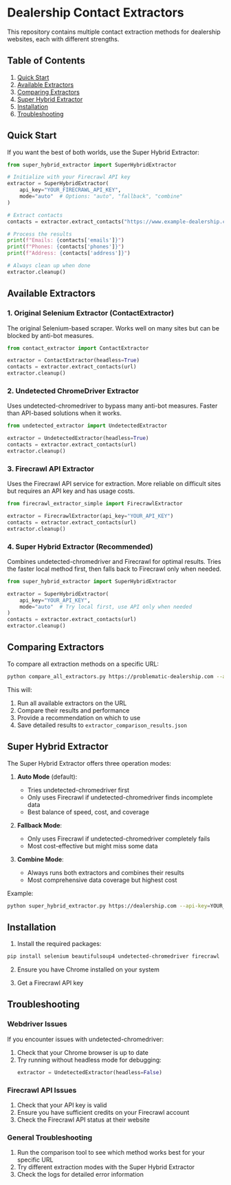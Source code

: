 # Dealership Contact Extractors

This repository contains multiple contact extraction methods for dealership websites, each with different strengths.

## Table of Contents

1. [Quick Start](#quick-start)
2. [Available Extractors](#available-extractors)
3. [Comparing Extractors](#comparing-extractors)
4. [Super Hybrid Extractor](#super-hybrid-extractor)
5. [Installation](#installation)
6. [Troubleshooting](#troubleshooting)

## Quick Start

If you want the best of both worlds, use the Super Hybrid Extractor:

```python
from super_hybrid_extractor import SuperHybridExtractor

# Initialize with your Firecrawl API key
extractor = SuperHybridExtractor(
    api_key="YOUR_FIRECRAWL_API_KEY",
    mode="auto"  # Options: "auto", "fallback", "combine"
)

# Extract contacts
contacts = extractor.extract_contacts("https://www.example-dealership.com")

# Process the results
print(f"Emails: {contacts['emails']}")
print(f"Phones: {contacts['phones']}")
print(f"Address: {contacts['address']}")

# Always clean up when done
extractor.cleanup()
```

## Available Extractors

### 1. Original Selenium Extractor (ContactExtractor)

The original Selenium-based scraper. Works well on many sites but can be blocked by anti-bot measures.

```python
from contact_extractor import ContactExtractor

extractor = ContactExtractor(headless=True)
contacts = extractor.extract_contacts(url)
extractor.cleanup()
```

### 2. Undetected ChromeDriver Extractor

Uses undetected-chromedriver to bypass many anti-bot measures. Faster than API-based solutions when it works.

```python
from undetected_extractor import UndetectedExtractor

extractor = UndetectedExtractor(headless=True)
contacts = extractor.extract_contacts(url)
extractor.cleanup()
```

### 3. Firecrawl API Extractor

Uses the Firecrawl API service for extraction. More reliable on difficult sites but requires an API key and has usage costs.

```python
from firecrawl_extractor_simple import FirecrawlExtractor

extractor = FirecrawlExtractor(api_key="YOUR_API_KEY")
contacts = extractor.extract_contacts(url)
extractor.cleanup()
```

### 4. Super Hybrid Extractor (Recommended)

Combines undetected-chromedriver and Firecrawl for optimal results. Tries the faster local method first, then falls back to Firecrawl only when needed.

```python
from super_hybrid_extractor import SuperHybridExtractor

extractor = SuperHybridExtractor(
    api_key="YOUR_API_KEY",
    mode="auto"  # Try local first, use API only when needed
)
contacts = extractor.extract_contacts(url)
extractor.cleanup()
```

## Comparing Extractors

To compare all extraction methods on a specific URL:

```bash
python compare_all_extractors.py https://problematic-dealership.com --api-key=YOUR_API_KEY
```

This will:
1. Run all available extractors on the URL
2. Compare their results and performance
3. Provide a recommendation on which to use
4. Save detailed results to `extractor_comparison_results.json`

## Super Hybrid Extractor

The Super Hybrid Extractor offers three operation modes:

1. **Auto Mode** (default): 
   - Tries undetected-chromedriver first 
   - Only uses Firecrawl if undetected-chromedriver finds incomplete data
   - Best balance of speed, cost, and coverage

2. **Fallback Mode**:
   - Only uses Firecrawl if undetected-chromedriver completely fails
   - Most cost-effective but might miss some data

3. **Combine Mode**:
   - Always runs both extractors and combines their results
   - Most comprehensive data coverage but highest cost

Example:

```bash
python super_hybrid_extractor.py https://dealership.com --api-key=YOUR_API_KEY --mode=auto
```

## Installation

1. Install the required packages:

```bash
pip install selenium beautifulsoup4 undetected-chromedriver firecrawl
```

2. Ensure you have Chrome installed on your system

3. Get a Firecrawl API key

## Troubleshooting

### Webdriver Issues

If you encounter issues with undetected-chromedriver:

1. Check that your Chrome browser is up to date
2. Try running without headless mode for debugging:
   ```python
   extractor = UndetectedExtractor(headless=False)
   ```

### Firecrawl API Issues

1. Check that your API key is valid
2. Ensure you have sufficient credits on your Firecrawl account
3. Check the Firecrawl API status at their website

### General Troubleshooting

1. Run the comparison tool to see which method works best for your specific URL
2. Try different extraction modes with the Super Hybrid Extractor
3. Check the logs for detailed error information